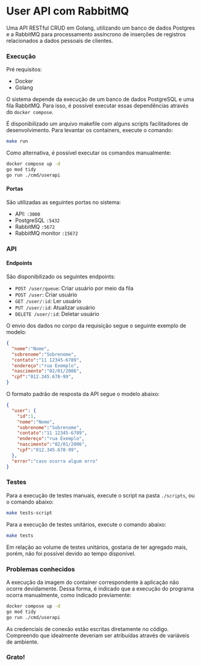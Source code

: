 # User API com RabbitMQ

Uma API RESTful CRUD em Golang, utilizando um banco de dados Postgres e a RabbitMQ para processamento assíncrono de inserções de registros relacionados a dados pessoais de clientes.

### Execução

Pré requisitos:
- Docker
- Golang

O sistema depende da execução de um banco de dados PostgreSQL e uma fila RabbitMQ.
Para isso, é possível executar essas dependências através do `docker compose`.

É disponibilizado um arquivo makefile com alguns scripts facilitadores de desenvolvimento.
Para levantar os containers, execute o comando:
```sh
make run
```

Como alternativa, é possível executar os comandos manualmente:
```sh
docker compose up -d
go mod tidy
go run ./cmd/userapi
```

#### Portas

São utilizadas as seguintes portas no sistema:
- API: `:3000`
- PostgreSQL `:5432`
- RabbitMQ `:5672`
- RabbitMQ monitor `:15672`

### API

#### Endpoints

São disponibilizado os seguintes endpoints:
- `POST /user/queue`: Criar usuário por meio da fila
- `POST /user`: Criar usuário
- `GET /user/:id`: Ler usuário
- `PUT /user/:id`: Atualizar usuário
- `DELETE /user/:id`: Deletar usuário

O envio dos dados no corpo da requisição segue o seguinte exemplo de modelo:
```json
{
  "nome":"Nome",
  "sobrenome":"Sobrenome",
  "contato":"11 12345-6789",
  "endereço":"rua Exemplo",
  "nascimento":"02/01/2006",
  "cpf":"012.345.678-99",
}
```

O formato padrão de resposta da API segue o modelo abaixo:
```json
{
  "user": {
    "id":1,
    "nome":"Nome",
    "sobrenome":"Sobrenome",
    "contato":"11 12345-6789",
    "endereço":"rua Exemplo",
    "nascimento":"02/01/2006",
    "cpf":"012.345.678-99",
  },
  "error":"caso ocorra algum erro"
}
```

### Testes

Para a execução de testes manuais, execute o script na pasta `./scripts`, ou o comando abaixo:
```sh
make tests-script
```

Para a execução de testes unitários, execute o comando abaixo:
```sh
make tests
```

Em relação ao volume de testes unitários, gostaria de ter agregado mais, porém, não foi possível devido ao tempo disponível.

### Problemas conhecidos

A execução da imagem do container correspondente à aplicação não ocorre devidamente.
Dessa forma, é indicado que a execução do programa ocorra manualmente, como indicado previamente:
```sh
docker compose up -d
go mod tidy
go run ./cmd/userapi
```

As credenciais de conexão estão escritas diretamente no código.
Compreendo que idealmente deveriam ser atribuídas através de variáveis de ambiente.

### Grato!
